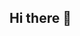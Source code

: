 ## Hi there 👋

<!--
**Svetlana-Plotnikova/Svetlana-Plotnikova** is a ✨ _special_ ✨ repository because its `README.md` (this file) appears on your GitHub profile.

Привет, меня зовут Светлана!
Обо мне:
Я - QA-инженер с амбициями развиваться и внести свой вклад в обеспечение качества продукта🚀

👩‍🎓 Успешно прошла курс "Инженер по тестированию" от Яндекс Практикума
🔎 Моя цель - стать надежным специалистом в области QA, способным гарантировать высокое качество продуктов и участвовать в их улучшении
📄 Мое резюме https://drive.google.com/file/d/1AbQvCyYQwJ8vshjr9E2Z897Et2sXXhFa/view?usp=sharing
📩 Как связаться со мной: 
Тестовая документация
Google Sheets Youtrack Miro Figma 

Тестирование приложений
Devtools Postman Charles Android Studio

Работа с данными
MySQL PostgreSQL
